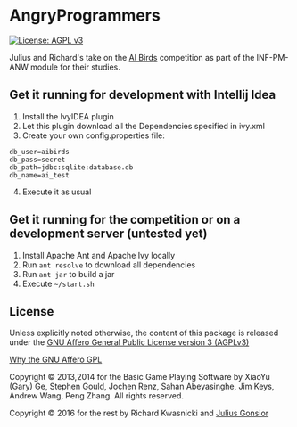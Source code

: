 # AngryProgrammers
[![License: AGPL v3](https://img.shields.io/badge/License-AGPL%20v3-blue.svg)](http://www.gnu.org/licenses/agpl-3.0)

Julius and Richard's take on the [AI Birds](http://aibirds.org/) competition as part of the INF-PM-ANW module for their studies.

## Get it running for development with Intellij Idea
1. Install the IvyIDEA plugin
2. Let this plugin download all the Dependencies specified in ivy.xml
3. Create your own config.properties file:
 ```
 db_user=aibirds
 db_pass=secret
 db_path=jdbc:sqlite:database.db
 db_name=ai_test
 ```
4. Execute it as usual

## Get it running for the competition or on a development server (untested yet)
1. Install Apache Ant and Apache Ivy locally
2. Run `ant resolve` to download all dependencies
3. Run `ant jar` to build a jar
4. Execute `~/start.sh`

<!--
@todo: merge ant resolve and ant jar into ~/start.sh
-->

## License
Unless explicitly noted otherwise, the content of this package is released under the [GNU Affero General Public License version 3 (AGPLv3)](http://www.gnu.org/licenses/agpl.html)

[Why the GNU Affero GPL](http://www.gnu.org/licenses/why-affero-gpl.html)

Copyright © 2013,2014 for the Basic Game Playing Software by XiaoYu (Gary) Ge, Stephen Gould, Jochen Renz, Sahan Abeyasinghe, Jim Keys, Andrew Wang, Peng Zhang. All rights reserved.

Copyright © 2016 for the rest by Richard Kwasnicki and [Julius Gonsior](https://gaenseri.ch/) 